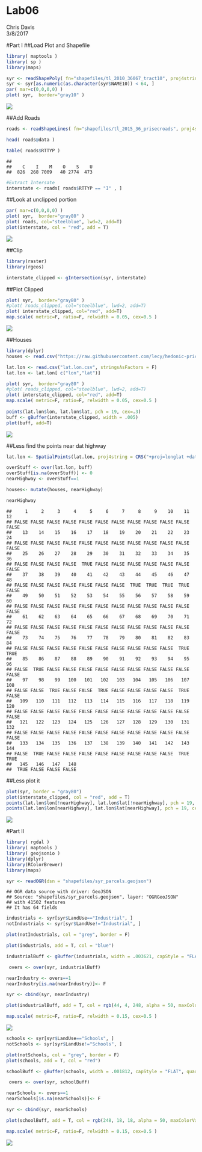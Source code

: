 # Lab06
Chris Davis  
3/8/2017  


#Part I
##Load Plot and Shapefile

```r
library( maptools )
library( sp )
library(maps)

syr <- readShapePoly( fn="shapefiles/tl_2010_36067_tract10", proj4string=CRS("+proj=longlat +datum=WGS84") )
syr <- syr[as.numeric(as.character(syr$NAME10)) < 64, ]
par( mar=c(0,0,0,0) )
plot( syr,  border="gray10" )
```

![](Lab06_files/figure-html/unnamed-chunk-1-1.png)<!-- -->

##Add Roads

```r
roads <- readShapeLines( fn="shapefiles/tl_2015_36_prisecroads", proj4string=CRS("+proj=longlat +datum=WGS84") )

head( roads@data )
```

<div data-pagedtable="false">
  <script data-pagedtable-source type="application/json">
{"columns":[{"label":["LINEARID"],"name":[1],"type":["fctr"],"align":["left"]},{"label":["FULLNAME"],"name":[2],"type":["fctr"],"align":["left"]},{"label":["RTTYP"],"name":[3],"type":["fctr"],"align":["left"]},{"label":["MTFCC"],"name":[4],"type":["fctr"],"align":["left"]}],"data":[{"1":"1104486676574","2":"Ny St Thruway Berkshire Exd","3":"M","4":"S1200"},{"1":"1104493254230","2":"Center St Exd","3":"M","4":"S1200"},{"1":"1104492126212","2":"Oak St Exd","3":"M","4":"S1200"},{"1":"110788145083","2":"Main St Exd","3":"M","4":"S1200"},{"1":"110788617875","2":"Gilbert St Exd","3":"M","4":"S1200"},{"1":"110496874399","2":"Forest Ave Exd","3":"M","4":"S1200"}],"options":{"columns":{"min":{},"max":[10]},"rows":{"min":[10],"max":[10]},"pages":{}}}
  </script>
</div>

```r
table( roads$RTTYP )
```

```
## 
##    C    I    M    O    S    U 
##  826  268 7009   40 2774  473
```

```r
#Extract Intersate
interstate <- roads[ roads$RTTYP == "I" , ]
```
##Look at unclipped portion

```r
par( mar=c(0,0,0,0) )
plot( syr,  border="gray80" )
plot( roads, col="steelblue", lwd=2, add=T)
plot(interstate, col = "red", add = T)
```

![](Lab06_files/figure-html/unnamed-chunk-3-1.png)<!-- -->

##Clip

```r
library(raster)
library(rgeos)

interstate_clipped <- gIntersection(syr, interstate)
```
##Plot Clipped 

```r
plot( syr,  border="gray80" )
#plot( roads_clipped, col="steelblue", lwd=2, add=T)
plot( interstate_clipped, col="red", add=T)
map.scale( metric=F, ratio=F, relwidth = 0.05, cex=0.5 )
```

![](Lab06_files/figure-html/unnamed-chunk-5-1.png)<!-- -->

##Houses

```r
library(dplyr)
houses <- read.csv("https://raw.githubusercontent.com/lecy/hedonic-prices/master/Data/Housing%20Price%20In-Class%20Exercise%20(Responses).csv", stringsAsFactors = F)

lat.lon <- read.csv("lat.lon.csv", stringsAsFactors = F)
lat.lon <- lat.lon[ c("lon","lat")]

plot( syr,  border="gray80" )
#plot( roads_clipped, col="steelblue", lwd=2, add=T)
plot( interstate_clipped, col="red", add=T)
map.scale( metric=F, ratio=F, relwidth = 0.05, cex=0.5 )
  
points(lat.lon$lon, lat.lon$lat, pch = 19, cex=.3)
buff <- gBuffer(interstate_clipped, width = .005)
plot(buff, add=T)
```

![](Lab06_files/figure-html/unnamed-chunk-6-1.png)<!-- -->

##Less find the points near dat highway

```r
lat.lon <- SpatialPoints(lat.lon, proj4string = CRS("+proj=longlat +datum=WGS84") )

overStuff <- over(lat.lon, buff)
overStuff[is.na(overStuff)] <- 0
nearHighway <- overStuff==1

houses<- mutate(houses, nearHighway)

nearHighway
```

```
##     1     2     3     4     5     6     7     8     9    10    11    12 
## FALSE FALSE FALSE FALSE FALSE FALSE FALSE FALSE FALSE FALSE FALSE FALSE 
##    13    14    15    16    17    18    19    20    21    22    23    24 
## FALSE FALSE FALSE FALSE FALSE FALSE FALSE FALSE FALSE FALSE FALSE FALSE 
##    25    26    27    28    29    30    31    32    33    34    35    36 
## FALSE FALSE FALSE FALSE  TRUE FALSE FALSE FALSE FALSE FALSE FALSE FALSE 
##    37    38    39    40    41    42    43    44    45    46    47    48 
## FALSE FALSE FALSE FALSE FALSE FALSE FALSE  TRUE  TRUE  TRUE  TRUE FALSE 
##    49    50    51    52    53    54    55    56    57    58    59    60 
## FALSE FALSE FALSE FALSE FALSE FALSE FALSE FALSE FALSE FALSE FALSE FALSE 
##    61    62    63    64    65    66    67    68    69    70    71    72 
## FALSE FALSE FALSE FALSE FALSE FALSE FALSE FALSE FALSE FALSE FALSE FALSE 
##    73    74    75    76    77    78    79    80    81    82    83    84 
## FALSE FALSE FALSE FALSE FALSE FALSE FALSE FALSE FALSE FALSE  TRUE  TRUE 
##    85    86    87    88    89    90    91    92    93    94    95    96 
## FALSE  TRUE FALSE FALSE FALSE FALSE FALSE FALSE FALSE FALSE FALSE FALSE 
##    97    98    99   100   101   102   103   104   105   106   107   108 
## FALSE FALSE  TRUE FALSE FALSE  TRUE FALSE FALSE FALSE FALSE  TRUE FALSE 
##   109   110   111   112   113   114   115   116   117   118   119   120 
## FALSE FALSE FALSE FALSE FALSE FALSE FALSE FALSE FALSE FALSE FALSE FALSE 
##   121   122   123   124   125   126   127   128   129   130   131   132 
## FALSE FALSE FALSE FALSE FALSE FALSE FALSE FALSE FALSE FALSE FALSE FALSE 
##   133   134   135   136   137   138   139   140   141   142   143   144 
## FALSE  TRUE FALSE FALSE FALSE FALSE FALSE FALSE FALSE FALSE  TRUE  TRUE 
##   145   146   147   148 
##  TRUE FALSE FALSE FALSE
```

##Less plot it

```r
plot(syr, border = "gray80")
plot(interstate_clipped, col = "red", add = T)
points(lat.lon$lon[!nearHighway], lat.lon$lat[!nearHighway], pch = 19, cex = .3)
points(lat.lon$lon[nearHighway], lat.lon$lat[nearHighway], pch = 19, cex = 1, col = "yellow")
```

![](Lab06_files/figure-html/unnamed-chunk-8-1.png)<!-- -->

#Part II

```r
library( rgdal )
library( maptools )
library( geojsonio )
library(dplyr)
library(RColorBrewer)
library(maps)

syr <- readOGR(dsn = "shapefiles/syr_parcels.geojson")
```

```
## OGR data source with driver: GeoJSON 
## Source: "shapefiles/syr_parcels.geojson", layer: "OGRGeoJSON"
## with 41502 features
## It has 64 fields
```

```r
industrials <- syr[syr$LandUse=="Industrial", ]
notIndustrials <- syr[syr$LandUse!="Industrial", ]

plot(notIndustrials, col = "grey", border = F)

plot(industrials, add = T, col = "blue")

industrialBuff <- gBuffer(industrials, width = .003621, capStyle = "FLAT", quadsegs = 1)

 overs <- over(syr, industrialBuff)

nearIndustry <- overs==1
nearIndustry[is.na(nearIndustry)]<- F

syr <- cbind(syr, nearIndustry)

plot(industrialBuff, add = T, col = rgb(44, 4, 248, alpha = 50, maxColorValue = 355))

map.scale( metric=F, ratio=F, relwidth = 0.15, cex=0.5 )
```

![](Lab06_files/figure-html/unnamed-chunk-9-1.png)<!-- -->


```r
schools <- syr[syr$LandUse=="Schools", ]
notSchools <- syr[syr$LandUse!="Schools", ]

plot(notSchools, col = "grey", border = F)
plot(schools, add = T, col = "red")

schoolBuff <- gBuffer(schools, width = .001812, capStyle = "FLAT", quadsegs = 1)

 overs <- over(syr, schoolBuff)

nearSchools <- overs==1
nearSchools[is.na(nearSchools)]<- F

syr <- cbind(syr, nearSchools)

plot(schoolBuff, add = T, col = rgb(248, 18, 18, alpha = 50, maxColorValue = 355))

map.scale( metric=F, ratio=F, relwidth = 0.15, cex=0.5 )
```

![](Lab06_files/figure-html/unnamed-chunk-10-1.png)<!-- -->


